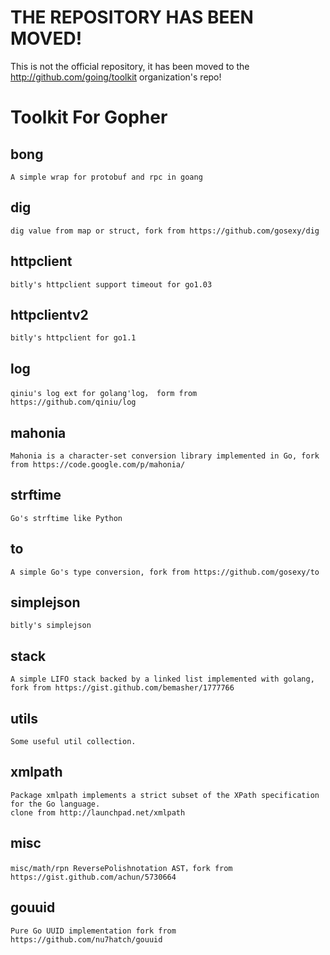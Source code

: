 THE REPOSITORY HAS BEEN MOVED!
==============================
This is not the official repository, it has been moved to the
http://github.com/going/toolkit organization's repo!


Toolkit For Gopher
==========

## bong
    A simple wrap for protobuf and rpc in goang

## dig
    dig value from map or struct, fork from https://github.com/gosexy/dig

## httpclient
    bitly's httpclient support timeout for go1.03

## httpclientv2
    bitly's httpclient for go1.1

## log
    qiniu's log ext for golang'log， form from https://github.com/qiniu/log

## mahonia
    Mahonia is a character-set conversion library implemented in Go, fork from https://code.google.com/p/mahonia/

## strftime
    Go's strftime like Python

## to
    A simple Go's type conversion, fork from https://github.com/gosexy/to

## simplejson
    bitly's simplejson

## stack
    A simple LIFO stack backed by a linked list implemented with golang, fork from https://gist.github.com/bemasher/1777766

## utils
    Some useful util collection.

## xmlpath
    Package xmlpath implements a strict subset of the XPath specification for the Go language.
    clone from http://launchpad.net/xmlpath

## misc
    misc/math/rpn ReversePolishnotation AST，fork from https://gist.github.com/achun/5730664

## gouuid
    Pure Go UUID implementation fork from https://github.com/nu7hatch/gouuid

